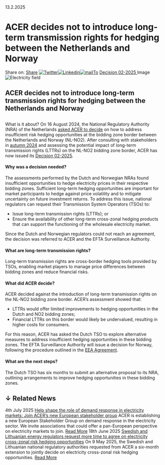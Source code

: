13.2.2025
# ACER decides not to introduce long-term transmission rights for hedging between the Netherlands and Norway
Share on: [Share](https://www.addtoany.com/share#url=https%3A%2F%2Fwww.acer.europa.eu%2Fnews%2Facer-decides-not-introduce-long-term-transmission-rights-hedging-between-netherlands-and-norway&title=ACER%20decides%20not%20to%20introduce%20long-term%20transmission%20rights%20for%20hedging%20between%20the%20Netherlands%20and%20Norway)
[![Twitter](https://www.acer.europa.eu/sites/default/files/bluesky.svg)](https://www.acer.europa.eu/#bluesky)[![Linkedin](https://www.acer.europa.eu/sites/default/files/linkedin.svg)](https://www.acer.europa.eu/#linkedin)[![mailTo](https://www.acer.europa.eu/sites/default/files/copy-url.png)](https://www.acer.europa.eu/#copy_link)
[Decision 02-2025 ](https://www.acer.europa.eu/documents/search?search_api_fulltext=02-2025)
Image
![Electricity field](https://www.acer.europa.eu/sites/default/files/styles/main_images_news_and_pages_little_/public/2025-02/Electricity.field1_.jpg?itok=j5uqMOeQ)
## ACER decides not to introduce long-term transmission rights for hedging between the Netherlands and Norway
## 
What is it about?
On 16 August 2024, the National Regulatory Authority (NRA) of the Netherlands [asked ACER to decide](https://www.acer.europa.eu/news-and-events/news/acer-decide-hedging-opportunities-between-netherlands-and-norway) on how to address insufficient risk hedging opportunities at the bidding zone border between the Netherlands and Norway (NL-NO2).
After consulting with stakeholders in [autumn 2024](https://www.acer.europa.eu/documents/public-consultations/pc2024e11-public-consultation-nl-no-hedging-opportunities) and assessing the potential impact of long-term transmission rights (LTTRs) on the NL-NO2 bidding zone border, ACER has now issued its [Decision 02-2025](https://acer.europa.eu/sites/default/files/documents/Individual%20Decisions/ACER_Decision_02-2025_Hedging_NL-NO2.pdf).
#### **Why was a decision needed?**
The assessments performed by the Dutch and Norwegian NRAs found insufficient opportunities to hedge electricity prices in their respective bidding zones. Sufficient long-term hedging opportunities are important for market participants to hedge against price volatility and to mitigate uncertainty on future investment returns.
To address this issue, national regulators can request their Transmission System Operators (TSOs) to:
  * Issue long-term transmission rights (LTTRs); or
  * Ensure the availability of other long-term cross-zonal hedging products that can support the functioning of the wholesale electricity market.


Since the Dutch and Norwegian regulators could not reach an agreement, the decision was referred to ACER and the EFTA Surveillance Authority.
#### **What are long-term transmission rights?**
Long-term transmission rights are cross-border hedging tools provided by TSOs, enabling market players to manage price differences between bidding zones and reduce financial risks.
#### **What did ACER decide?**
ACER decided against the introduction of long-term transmission rights on the NL-NO2 bidding zone border. ACER’s assessment showed that:
  * LTTRs would offer limited improvements to hedging opportunities in the Dutch and NO2 bidding zones;
  * Financial LTTRs on this border would likely be undervalued, resulting in higher costs for consumers.


For this reason, ACER has asked the Dutch TSO to explore alternative measures to address insufficient hedging opportunities in these bidding zones.
The EFTA Surveillance Authority will issue a decision for Norway, following the procedure outlined in the [EEA Agreement](https://www.efta.int/about-efta/legal-documents/eea-legal-texts).
#### **What are the next steps?**
The Dutch TSO has six months to submit an alternative proposal to its NRA, outlining arrangements to improve hedging opportunities in these bidding zones.
## ↓ Related News
4th July 2025 
[Help shape the role of demand response in electricity markets: Join ACER’s new European stakeholder group](https://www.acer.europa.eu/news/help-shape-role-demand-response-electricity-markets-join-acers-new-european-stakeholder-group)
ACER is establishing a new European Stakeholder Group on demand response in the electricity sector. We invite associations that could offer a pan-European perspective on electricity markets to join. 
[Read More](https://www.acer.europa.eu/news/help-shape-role-demand-response-electricity-markets-join-acers-new-european-stakeholder-group)
18th June 2025 
[Swedish and Lithuanian energy regulators request more time to agree on electricity cross-zonal risk hedging opportunities](https://www.acer.europa.eu/news/swedish-and-lithuanian-energy-regulators-request-more-time-agree-electricity-cross-zonal-risk-hedging-opportunities)
On 9 May 2025, the Swedish and Lithuanian national regulatory authorities requested from ACER a six-month extension to jointly decide on electricity cross-zonal risk hedging opportunities. 
[Read More](https://www.acer.europa.eu/news/swedish-and-lithuanian-energy-regulators-request-more-time-agree-electricity-cross-zonal-risk-hedging-opportunities)
[](https://www.acer.europa.eu/news/acer-decides-not-introduce-long-term-transmission-rights-hedging-between-netherlands-and-norway)
